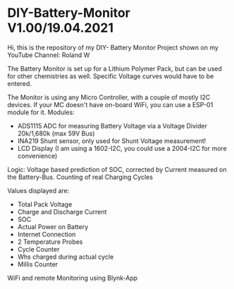 # DIY-Battery-Monitor V1.00/19.04.2021
Hi, this is the repository of my DIY- Battery Monitor Project shown on my YouTube Channel: Roland W

The Battery Monitor is set up for a Lithium Polymer Pack, but can be used for other chemistries as well.
Specific Voltage curves would have to be entered. 

The Monitor is using any Micro Controller, with a couple of mostly I2C devices. If your MC doesn't have on-board WiFi, you can use a ESP-01 module for it.
Modules:
- ADS1115 ADC for measuring Battery Voltage via a Voltage Divider 20k/1,680k (max 59V Bus)
- INA219 Shunt sensor, only used for Shunt Voltage measurement!
- LCD Display (I am using a 1602-I2C, you could use a 2004-I2C for more convenience)

Logic: Voltage based prediction of SOC, corrected by Current measured on the Battery-Bus. Counting of real
Charging Cycles

Values displayed are:
- Total Pack Voltage
- Charge and Discharge Current
- SOC
- Actual Power on Battery
- Internet Connection
- 2 Temperature Probes
- Cycle Counter
- Whs charged during actual cycle
- Millis Counter

WiFi and remote Monitoring using Blynk-App
